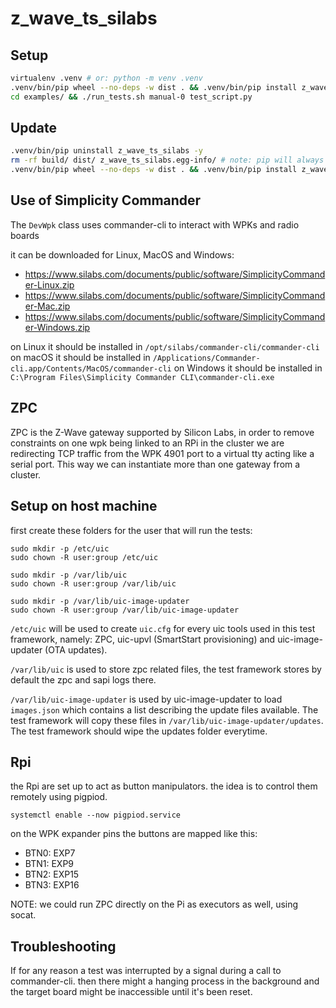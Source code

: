 # z_wave_ts_silabs

## Setup

```bash
virtualenv .venv # or: python -m venv .venv
.venv/bin/pip wheel --no-deps -w dist . && .venv/bin/pip install z_wave_ts_silabs -f ./dist # or: .venv/bin/pip install -r requirements.txt
cd examples/ && ./run_tests.sh manual-0 test_script.py
```

## Update

```bash
.venv/bin/pip uninstall z_wave_ts_silabs -y
rm -rf build/ dist/ z_wave_ts_silabs.egg-info/ # note: pip will always take the highest version in dist/
.venv/bin/pip wheel --no-deps -w dist . && .venv/bin/pip install z_wave_ts_silabs -f ./dist
```

## Use of Simplicity Commander

The `DevWpk` class uses commander-cli to interact with WPKs and radio boards

it can be downloaded for Linux, MacOS and Windows:
- https://www.silabs.com/documents/public/software/SimplicityCommander-Linux.zip
- https://www.silabs.com/documents/public/software/SimplicityCommander-Mac.zip
- https://www.silabs.com/documents/public/software/SimplicityCommander-Windows.zip

on Linux 	it should be installed in `/opt/silabs/commander-cli/commander-cli`
on macOS 	it should be installed in `/Applications/Commander-cli.app/Contents/MacOS/commander-cli`
on Windows 	it should be installed in `C:\Program Files\Simplicity Commander CLI\commander-cli.exe`

## ZPC

ZPC is the Z-Wave gateway supported by Silicon Labs, in order to remove constraints on one wpk being
linked to an RPi in the cluster we are redirecting TCP traffic from the WPK 4901 port to a virtual tty acting like 
a serial port. This way we can instantiate more than one gateway from a cluster.

## Setup on host machine

first create these folders for the user that will run the tests:

```
sudo mkdir -p /etc/uic
sudo chown -R user:group /etc/uic

sudo mkdir -p /var/lib/uic
sudo chown -R user:group /var/lib/uic

sudo mkdir -p /var/lib/uic-image-updater
sudo chown -R user:group /var/lib/uic-image-updater
```

`/etc/uic` will be used to create `uic.cfg` for every uic tools used in this test
framework, namely: ZPC, uic-upvl (SmartStart provisioning) and uic-image-updater (OTA updates).

`/var/lib/uic` is used to store zpc related files, the test framework stores by default the zpc and sapi logs there.

`/var/lib/uic-image-updater` is used by uic-image-updater to load `images.json` which
contains a list describing the update files available. The test framework will copy these files
in `/var/lib/uic-image-updater/updates`. The test framework should wipe the updates folder 
everytime.

## Rpi

the Rpi are set up to act as button manipulators. the idea is to control them remotely using pigpiod.

`systemctl enable --now pigpiod.service`

on the WPK expander pins the buttons are mapped like this:

- BTN0: EXP7
- BTN1: EXP9
- BTN2: EXP15
- BTN3: EXP16

NOTE: we could run ZPC directly on the Pi as executors as well, using socat.

## Troubleshooting

If for any reason a test was interrupted by a signal during a call to commander-cli.
then there might a hanging process in the background and the target board might be
inaccessible until it's been reset.
